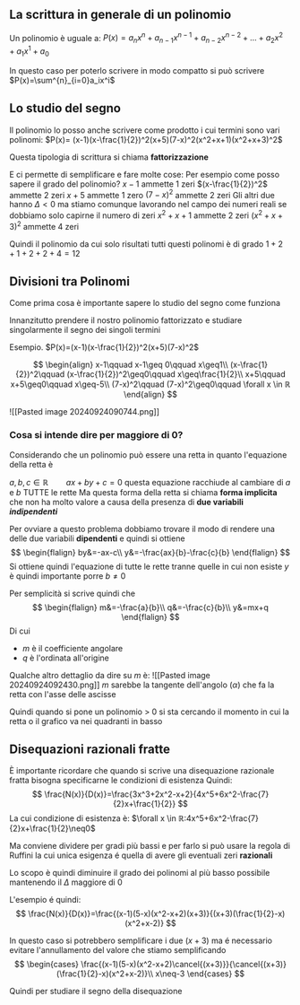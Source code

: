 ## La scrittura in generale di un polinomio
Un polinomio è uguale a:
$P(x)=a_nx^n+a_{n-1}x^{n-1}+a_{n-2}x^{n-2}+...+a_{2}x^{2}+
a_{1}x^{1}+a_{0}$

In questo caso per poterlo scrivere in modo compatto si può scrivere
$P(x)=\sum^{n}_{i=0}a_ix^i$

## Lo studio del segno

Il polinomio lo posso anche scrivere come prodotto i cui termini sono vari polinomi:
$P(x)= (x-1)(x-\frac{1}{2})^2(x+5)(7-x)^2(x^2+x+1)(x^2+x+3)^2$

Questa tipologia di scrittura si chiama **fattorizzazione**

E ci permette di semplificare e fare molte cose:
Per esempio come posso sapere il grado del polinomio?
$x-1$ ammette $1$ zeri
$(x-\frac{1}{2})^2$ ammette $2$ zeri
$x+5$ ammette $1$ zero
$(7-x)^2$ ammette $2$ zeri
Gli altri due hanno $\Delta < 0$ ma stiamo comunque lavorando nel campo dei numeri reali se dobbiamo solo capirne il numero di zeri
$x^2+x+1$ ammette $2$ zeri
$(x^2+x+3)^2$ ammette $4$ zeri

Quindi il polinomio da cui solo risultati tutti questi polinomi è di grado
$1+2+1+2+2+4=12$

## Divisioni tra Polinomi
Come prima cosa è importante sapere lo studio del segno come funziona

Innanzitutto prendere il nostro polinomio fattorizzato e studiare singolarmente il segno dei singoli termini

Esempio.
$P(x)=(x-1)(x-\frac{1}{2})^2(x+5)(7-x)^2$

$$
\begin{align}
x-1\qquad x-1\geq 0\qquad x\geq1\\
(x-\frac{1}{2})^2\qquad (x-\frac{1}{2})^2\geq0\qquad x\geq\frac{1}{2}\\
x+5\qquad x+5\geq0\qquad x\geq-5\\
(7-x)^2\qquad (7-x)^2\geq0\qquad \forall x \in ℝ
\end{align}
$$

![[Pasted image 20240924090744.png]]

### Cosa si intende dire per maggiore di 0?
Considerando che un polinomio può essere una retta in quanto l'equazione della retta è

$a,b,c \in ℝ\qquad ax+by+c=0$ questa equazione racchiude al cambiare di $a$ e $b$ TUTTE le rette
Ma questa forma della retta si chiama **forma implicita** che non ha molto valore a causa della presenza di **due variabili *indipendenti*** 

Per ovviare a questo problema dobbiamo trovare il modo di rendere una delle due variabili **dipendenti** e quindi si ottiene
$$
\begin{flalign}
by&=-ax-c\\
y&=-\frac{ax}{b}-\frac{c}{b}
\end{flalign}
$$
Si ottiene quindi l'equazione di tutte le rette tranne quelle in cui non esiste $y$
è quindi importante porre $b\neq 0$

Per semplicità si scrive quindi che
$$
\begin{flalign}
m&=-\frac{a}{b}\\
q&=-\frac{c}{b}\\
y&=mx+q
\end{flalign}
$$
Di cui 
- $m$ è il coefficiente angolare 
- $q$ è l'ordinata all'origine

Qualche altro dettaglio da dire su $m$ è:
![[Pasted image 20240924092430.png]]
$m$ sarebbe la tangente dell'angolo $(\alpha)$ che fa la retta con l'asse delle ascisse 

Quindi quando si pone un polinomio > 0 si sta cercando il momento in cui la retta o il grafico va nei quadranti in basso

## Disequazioni razionali fratte
È importante ricordare che quando si scrive una disequazione razionale fratta bisogna specificarne le condizioni di esistenza
Quindi:
$$
\frac{N(x)}{D(x)}=\frac{3x^3+2x^2-x+2}{4x^5+6x^2-\frac{7}{2}x+\frac{1}{2}}
$$
La cui condizione di esistenza è: $\forall x \in ℝ:4x^5+6x^2-\frac{7}{2}x+\frac{1}{2}\neq0$

Ma conviene dividere per gradi più bassi e per farlo si può usare la regola di Ruffini la cui unica esigenza é quella di avere gli eventuali zeri **razionali**

Lo scopo è quindi diminuire il grado dei polinomi al più basso possibile mantenendo il $\Delta$ maggiore di 0

L'esempio é quindi:
$$
\frac{N(x)}{D(x)}=\frac{(x-1)(5-x)(x^2-x+2)(x+3)}{(x+3)(\frac{1}{2}-x)(x^2+x-2)}
$$

In questo caso si potrebbero semplificare i due $(x+3)$ ma é necessario evitare l'annullamento del valore che stiamo semplificando
$$
\begin{cases}
\frac{(x-1)(5-x)(x^2-x+2)\cancel{(x+3)}}{\cancel{(x+3)}(\frac{1}{2}-x)(x^2+x-2)}\\
x\neq-3
\end{cases}
$$

Quindi per studiare il segno della disequazione